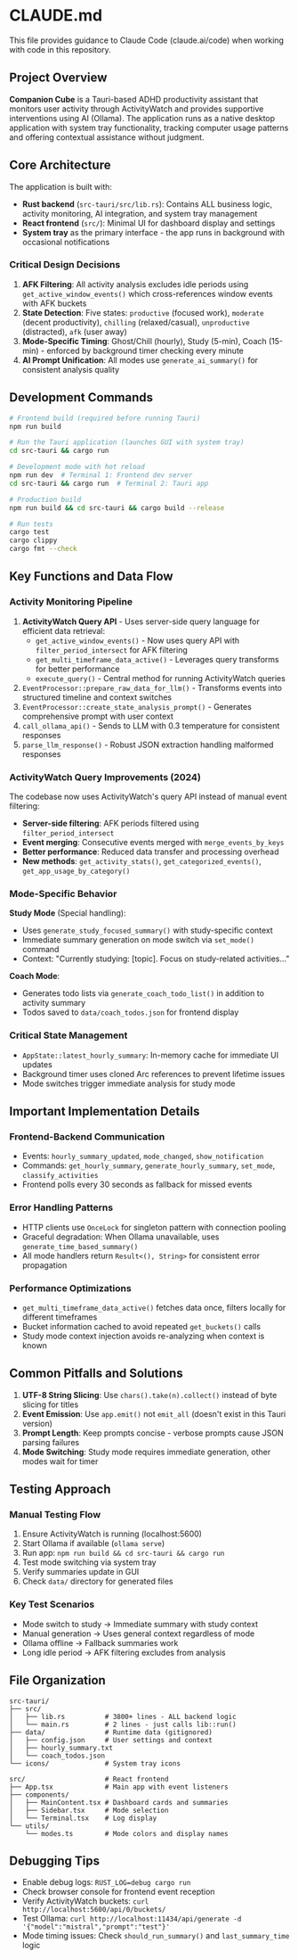 # CLAUDE.md

This file provides guidance to Claude Code (claude.ai/code) when working with code in this repository.

## Project Overview

**Companion Cube** is a Tauri-based ADHD productivity assistant that monitors user activity through ActivityWatch and provides supportive interventions using AI (Ollama). The application runs as a native desktop application with system tray functionality, tracking computer usage patterns and offering contextual assistance without judgment.

## Core Architecture

The application is built with:
- **Rust backend** (`src-tauri/src/lib.rs`): Contains ALL business logic, activity monitoring, AI integration, and system tray management
- **React frontend** (`src/`): Minimal UI for dashboard display and settings
- **System tray** as the primary interface - the app runs in background with occasional notifications

### Critical Design Decisions

1. **AFK Filtering**: All activity analysis excludes idle periods using `get_active_window_events()` which cross-references window events with AFK buckets
2. **State Detection**: Five states: `productive` (focused work), `moderate` (decent productivity), `chilling` (relaxed/casual), `unproductive` (distracted), `afk` (user away)
3. **Mode-Specific Timing**: Ghost/Chill (hourly), Study (5-min), Coach (15-min) - enforced by background timer checking every minute
4. **AI Prompt Unification**: All modes use `generate_ai_summary()` for consistent analysis quality

## Development Commands

```bash
# Frontend build (required before running Tauri)
npm run build

# Run the Tauri application (launches GUI with system tray)
cd src-tauri && cargo run

# Development mode with hot reload
npm run dev  # Terminal 1: Frontend dev server
cd src-tauri && cargo run  # Terminal 2: Tauri app

# Production build
npm run build && cd src-tauri && cargo build --release

# Run tests
cargo test
cargo clippy
cargo fmt --check
```

## Key Functions and Data Flow

### Activity Monitoring Pipeline
1. **ActivityWatch Query API** - Uses server-side query language for efficient data retrieval:
   - `get_active_window_events()` - Now uses query API with `filter_period_intersect` for AFK filtering
   - `get_multi_timeframe_data_active()` - Leverages query transforms for better performance
   - `execute_query()` - Central method for running ActivityWatch queries
2. `EventProcessor::prepare_raw_data_for_llm()` - Transforms events into structured timeline and context switches
3. `EventProcessor::create_state_analysis_prompt()` - Generates comprehensive prompt with user context
4. `call_ollama_api()` - Sends to LLM with 0.3 temperature for consistent responses
5. `parse_llm_response()` - Robust JSON extraction handling malformed responses

### ActivityWatch Query Improvements (2024)
The codebase now uses ActivityWatch's query API instead of manual event filtering:
- **Server-side filtering**: AFK periods filtered using `filter_period_intersect`
- **Event merging**: Consecutive events merged with `merge_events_by_keys`
- **Better performance**: Reduced data transfer and processing overhead
- **New methods**: `get_activity_stats()`, `get_categorized_events()`, `get_app_usage_by_category()`

### Mode-Specific Behavior

**Study Mode** (Special handling):
- Uses `generate_study_focused_summary()` with study-specific context
- Immediate summary generation on mode switch via `set_mode()` command
- Context: "Currently studying: [topic]. Focus on study-related activities..."

**Coach Mode**:
- Generates todo lists via `generate_coach_todo_list()` in addition to activity summary
- Todos saved to `data/coach_todos.json` for frontend display

### Critical State Management
- `AppState::latest_hourly_summary`: In-memory cache for immediate UI updates
- Background timer uses cloned Arc references to prevent lifetime issues
- Mode switches trigger immediate analysis for study mode

## Important Implementation Details

### Frontend-Backend Communication
- Events: `hourly_summary_updated`, `mode_changed`, `show_notification`
- Commands: `get_hourly_summary`, `generate_hourly_summary`, `set_mode`, `classify_activities`
- Frontend polls every 30 seconds as fallback for missed events

### Error Handling Patterns
- HTTP clients use `OnceLock` for singleton pattern with connection pooling
- Graceful degradation: When Ollama unavailable, uses `generate_time_based_summary()`
- All mode handlers return `Result<(), String>` for consistent error propagation

### Performance Optimizations
- `get_multi_timeframe_data_active()` fetches data once, filters locally for different timeframes
- Bucket information cached to avoid repeated `get_buckets()` calls
- Study mode context injection avoids re-analyzing when context is known

## Common Pitfalls and Solutions

1. **UTF-8 String Slicing**: Use `chars().take(n).collect()` instead of byte slicing for titles
2. **Event Emission**: Use `app.emit()` not `emit_all` (doesn't exist in this Tauri version)
3. **Prompt Length**: Keep prompts concise - verbose prompts cause JSON parsing failures
4. **Mode Switching**: Study mode requires immediate generation, other modes wait for timer

## Testing Approach

### Manual Testing Flow
1. Ensure ActivityWatch is running (localhost:5600)
2. Start Ollama if available (`ollama serve`)
3. Run app: `npm run build && cd src-tauri && cargo run`
4. Test mode switching via system tray
5. Verify summaries update in GUI
6. Check `data/` directory for generated files

### Key Test Scenarios
- Mode switch to study → Immediate summary with study context
- Manual generation → Uses general context regardless of mode
- Ollama offline → Fallback summaries work
- Long idle period → AFK filtering excludes from analysis

## File Organization

```
src-tauri/
├── src/
│   ├── lib.rs          # 3800+ lines - ALL backend logic
│   └── main.rs         # 2 lines - just calls lib::run()
├── data/               # Runtime data (gitignored)
│   ├── config.json     # User settings and context
│   ├── hourly_summary.txt
│   └── coach_todos.json
└── icons/              # System tray icons

src/                    # React frontend
├── App.tsx             # Main app with event listeners
├── components/
│   ├── MainContent.tsx # Dashboard cards and summaries
│   ├── Sidebar.tsx     # Mode selection
│   └── Terminal.tsx    # Log display
└── utils/
    └── modes.ts        # Mode colors and display names
```

## Debugging Tips

- Enable debug logs: `RUST_LOG=debug cargo run`
- Check browser console for frontend event reception
- Verify ActivityWatch buckets: `curl http://localhost:5600/api/0/buckets/`
- Test Ollama: `curl http://localhost:11434/api/generate -d '{"model":"mistral","prompt":"test"}'`
- Mode timing issues: Check `should_run_summary()` and `last_summary_time` logic